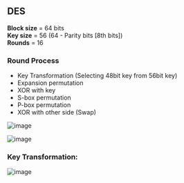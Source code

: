 ## DES

**Block size** = 64 bits<br>
**Key size** = 56 (64 - Parity bits [8th bits])<br>
**Rounds** = 16<br>

### Round Process
- Key Transformation (Selecting 48bit key from 56bit key)
- Expansion permutation
- XOR with key
- S-box permutation
- P-box permutation
- XOR with other side (Swap)
    
![image](https://user-images.githubusercontent.com/29958259/223635697-fb71392b-35ac-474b-9749-cad9edbf7d2a.png)

![image](https://user-images.githubusercontent.com/29958259/223639552-f943ff9b-74c2-468e-bd6c-9daaa7b89dcf.png)

### Key Transformation:

![image](https://user-images.githubusercontent.com/29958259/223636056-ca0b8226-c3fe-4a59-b3a4-ee34b3ddce92.png)
